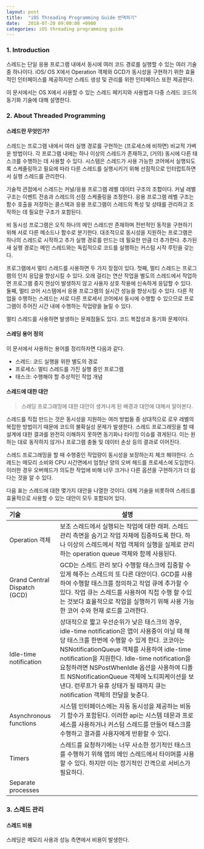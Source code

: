 ```yaml
---
layout: post
title:  "iOS Threading Programming Guide 번역하기"
date:   2018-07-20 09:00:00 +0900
categories: iOS threading programming guide
---
```


### 1. Introduction

스레드는 단일 응용 프로그램 내에서 동시에 여러 코드 경로를 실행할 수 있는 여러 기술 중 하나이다. iOS/ OS X에서 Operation 객체와 GCD가 동시성을 구현하기 위한 효율적인 인터페이스를 제공하지만 스레드 생성 및 관리를 위한 인터페이스 또한 제공한다.

이 문서에서는 OS X에서 사용할 수 있는 스레드 페키지와 사용법과 다중 스레드 코드의 동기화 기술에 대해 설명한다.

### 2. About Threaded Programming

#### 스레드란 무엇인가?

스레드는 프로그램 내에서 여러 실행 경로를 구현하는 (프로세스에 비하면) 비교적 가벼운 방법이다. 각 프로그램 내에는 하나 이상의 스레드가 존재하고, (거의) 동시에 다른 태스크를 수행하는 데 사용할 수 있다. 시스템은 스레드가 사용 가능한 코어에서 실행되도록 스케줄링하고 필요에 따라 다른 스레드를 실행시키기 위해 선점적으로 인터럽트하면서 실행 스레드를 관리한다.

기술적 관점에서 스레드는 커널/응용 프로그램 레벨 데이터 구조의 조합이다. 커널 레벨 구조는 이벤트 전송과 스레드의 선점 스케줄링을 조정한다. 응용 프로그램 레벨 구조는 함수 호출을 저장하는 콜스택과 응용 프로그램이 스레드의 특성 및 상태를 관리하고 조작하는 데 필요한 구조가 포함된다.

비 동시성 프로그램은 오직 하나의 메인 스레드만 존재하며 전반적인 동작을 구현하기 위해 서로 다른 메소드나 함수로 분기한다. 대조적으로 동시성을 지원하는 프로그램은 하나의 스레드로 시작하고 추가 실행 경로를 만드는 데 필요한 만큼 더 추가한다. 추가된 새 실행 경로는 메인 스레드와는 독립적으로 코드를 실행하는 커스텀 시작 루틴을 갖는다.

프로그램에서 멀티 스레드를 사용하면 두 가지 장점이 있다. 첫째, 멀티 스레드는 프로그램의 인지 응답을 향상시킬 수 있다.  오래 걸리는 연산 작업을 별도의 스레드에서 작업하면 프로그램 중지 현상이 발생하지 않고 사용자 상호 작용에 신속하게 응답할 수 있다. 둘째, 멀티 코어 시스템에서 응용 프로그램의 실시간 성능을 향상시킬 수 있다. 다른 작업을 수행하는 스레드는 서로 다른 프로세서 코어에서 동시에 수행할 수 있으므로 프로그램이 주어진 시간 내에 수행하는 작업량을 늘릴 수 있다.

멀티 스레드를 사용하면 발생하는 문제점들도 있다. 코드 복잡성과 동기화 문제이다.

#### 스레딩 용어 정의

이 문서에서 사용하는 용어를 정리하자면 다음과 같다.

- 스레드: 코드 실행을 위한 별도의 경로
- 프로세스: 멀티 스레드를 가진 실행 중인 프로그램
- 태스크: 수행해야 할 추상적인 작업 개념

#### 스레드에 대한 대안

>스레딩 프로그래밍에 대한 대안이 생겨나게 된 배경과 대안에 대해서 알아본다.

스레드를 직접 만드는 것은 동시성을 지원하는 여러 방법들 중 상대적으로 로우 레벨의 복잡한 방법이기 때문에 코드의 불확실성 문제가 발생한다. 스레드 프로그래밍을 할 때 설계에 대한 결과를 완전히 이해하지 못하면 동기화나 타이밍 이슈를 겪게된다. 이는 원하는 대로 동작하지 않거나 프로그램 충돌 및 데이터 손상 등의 결과로 이어진다.

스레드 프로그래밍을 할 때 수행중인 작업량이 동시성을 보장하는지 체크 해야한다. 스레드는 메모리 소비와 CPU 시간면에서 엄청난 양의 오버 헤드를 프로세스에 도입한다. 이러한 경우 오버헤드가 의도한 작업에 비해 너무 크거나 다른 옵션을 구현하기가 더 쉽다는 것을 알 수 있다.

다음 표는 스레드에 대한 몇가지 대안을 나열한 것이다. 대체 기술을 비롯하여 스레드를 효율적으로 사용할 수 있는 대안이 모두 포함되어 있다.

| 기술                           | 설명                                       |
| :--------------------------- | ---------------------------------------- |
| Operation 객체                 | 보조 스레드에서 실행되는 작업에 대한 래퍼. 스레드 관리 측면을 숨기고 작업 자체에 집중하도록 한다. 하나 이상의 스레드에서 작업 객체의 실행을 실제로 관리하는 operation queue 객체와 함께 사용된다. |
| Grand Central Dispatch (GCD) | GCD는 스레드 관리 보다 수행할 태스크에 집중할 수 있게 해주는 스레드의 또 다른 대안이다. GCD를 사용하여 수행할 태스크를 정의하고 작업 큐에 추가할 수 있다. 작업 큐는 스레드를 사용하여 직접 수행 할 수있는 것보다 효율적으로 작업을 실행하기 위해 사용 가능한 코어 수와 현재 로드를 고려한다. |
| Idle-time notification       | 상대적으로 짧고 우선순위가 낮은 태스크의 경우, idle-time notification은 앱이 사용중이 아닐 때 해당 태스크를 한번에 수행할 수 있게 한다. 코코아는 NSNotificationQueue 객체를 사용하여 idle-time notification을 지원한다. Idle-time notification을 요청하려면 NSPostWhenIdle 옵션을 사용하여 디폴트 NSNotificationQueue 객체에 노티피케이션을 보낸다. 런루프가 유휴 상태가 될 때까지 큐는 notification 객체의 전달을 늦춘다. |
| Asynchronous functions       | 시스템 인터페이스에는 자동 동시성을 제공하는 비동기 함수가 포함된다. 이러한 api는 시스템 데몬과 프로세스를 사용하거나 커스텀 스레드를 만들어 태스크를 수행하고 결과를 사용자에게 반환할 수 있다. |
| Timers                       | 스레드를 요청하기에는 너무 사소한 정기적인 태스크를 수행하기 위해 앱의 메인 스레드에서 타이머를 사용할 수 있다. 하지만 이는 정기적인 간격으로 서비스가 필요하다. |
| Separate processes           |                                          |

### 3. 스레드 관리

#### 스레드 비용

스레딩은 메모리 사용과 성능 측면에서 비용이 발생한다.
